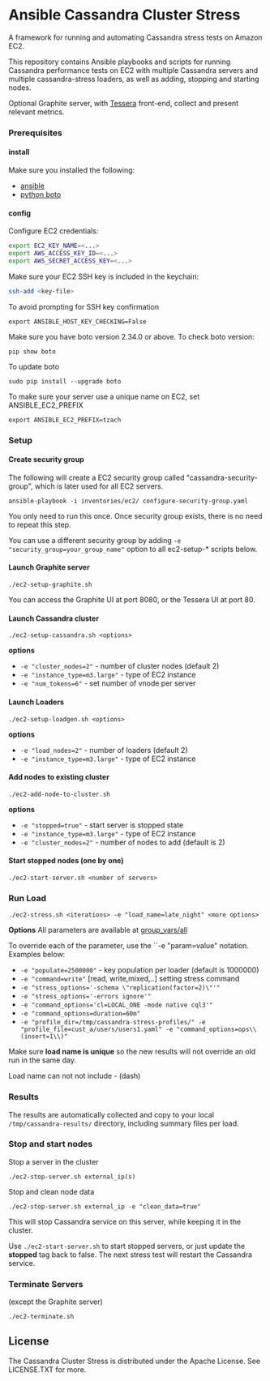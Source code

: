 # Ansible Cassandra Cluster Stress 

A framework for running and automating Cassandra stress tests on Amazon EC2.

This repository contains Ansible playbooks and scripts for running
Cassandra performance tests on EC2 with multiple Cassandra servers and
multiple cassandra-stress loaders, as well as adding, stopping and
starting nodes.

Optional Graphite server, with [Tessera](http://urbanairship.com/blog/2014/06/30/introducing-tessera-a-graphite-frontend) front-end, collect and present
relevant metrics.

### Prerequisites

#### install
Make sure you installed the following:
* [ansible](http://docs.ansible.com/ansible/intro_installation.html)
* [python boto](https://github.com/boto/boto#installation)

#### config

Configure EC2 credentials:

```sh
export EC2_KEY_NAME=<...>
export AWS_ACCESS_KEY_ID=<...>
export AWS_SECRET_ACCESS_KEY=<...>
```

Make sure your EC2 SSH key is included in the keychain:

```sh
ssh-add <key-file>
```

To avoid prompting for SSH key confirmation
```
export ANSIBLE_HOST_KEY_CHECKING=False
```
Make sure you have boto version 2.34.0 or above.
To check boto version:
```
pip show boto
```
To update boto
```
sudo pip install --upgrade boto
```

To make sure your server use a unique name on EC2, set
ANSIBLE_EC2_PREFIX
```
export ANSIBLE_EC2_PREFIX=tzach
```

### Setup

#### Create security group
The following will create a EC2 security group called
"cassandra-security-group", which is later used for all EC2 servers.
```
ansible-playbook -i inventories/ec2/ configure-security-group.yaml
```
You only need to run this once.
Once security group exists, there is no need to repeat this step.

You can use a different security group by adding ```-e
"security_group=your_group_name"``` option to all ec2-setup-* scripts below.

#### Launch Graphite server
```
./ec2-setup-graphite.sh
```
You can access the Graphite UI at port 8080, or the Tessera UI at
port 80.


#### Launch Cassandra cluster
```
./ec2-setup-cassandra.sh <options>
```

  **options**
  * ```-e "cluster_nodes=2"``` - number of cluster nodes (default 2)
  * ```-e "instance_type=m3.large"``` - type of EC2 instance
  * ```-e "num_tokens=6"``` - set number of vnode per server


#### Launch Loaders
```
./ec2-setup-loadgen.sh <options>
```

  **options**
  * ```-e "load_nodes=2"``` - number of loaders  (default 2)
  * ```-e "instance_type=m3.large"``` - type of EC2 instance

#### Add nodes to existing cluster
```
./ec2-add-node-to-cluster.sh
```

  **options**
  * ```-e "stopped=true"``` - start server is stopped state
  * ```-e "instance_type=m3.large"``` - type of EC2 instance
  * ```-e "cluster_nodes=2"``` - number of nodes to add (default is 2)

#### Start stopped nodes (one by one)
```
./ec2-start-server.sh <number of servers>
```

### Run Load

```
./ec2-stress.sh <iterations> -e "load_name=late_night" <more options>
```

**Options**
All parameters are available at
[group_vars/all](https://github.com/cloudius-systems/ansible-cassandra-cluster-stress/blob/master/group_vars/all)

To override each of the parameter, use the ``-e "param=value"
notation. Examples below:

* ```-e "populate=2500000"``` - key population per loader (default is 1000000)
* ```-e "command=write"``` [read, write,mixed,..] setting stress command
* ```-e "stress_options='-schema \"replication(factor=2)\"'"```
* ```-e "stress_options='-errors ignore'"```
* ```-e "command_options='cl=LOCAL_ONE -mode native cql3'"```
* ```-e "command_options=duration=60m"```
* ```-e "profile_dir=/tmp/cassandra-stress-profiles/" -e "profile_file=cust_a/users/users1.yaml" -e "command_options=ops\\(insert=1\\)"```

Make sure **load name is unique**  so the new results will not
override an old run in the same day.

Load name can not not include *-* (dash)

### Results

The results are automatically collected and copy to your local
```/tmp/cassandra-results/``` directory, including summary files per load. 

### Stop and start nodes
Stop a server in the cluster

```
./ec2-stop-server.sh external_ip(s)
```

Stop and clean node data
```
./ec2-stop-server.sh external_ip -e "clean_data=true"
```

This will stop Cassandra service on this server, while keeping it in
the cluster.

Use ```./ec2-start-server.sh``` to start stopped servers, or just
update the **stopped** tag back to false.
The next stress test will restart the Cassandra service.

### Terminate Servers
(except the Graphite server)
```
./ec2-terminate.sh
```

## License
The Cassandra Cluster Stress is distributed under the Apache License.
See LICENSE.TXT for more.
